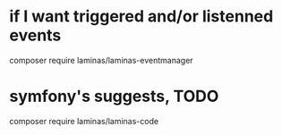 # if I want triggered and/or listenned events
composer require laminas/laminas-eventmanager

# symfony's suggests, TODO
composer require laminas/laminas-code